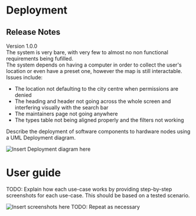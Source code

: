 # Deployment

## Release Notes
Version 1.0.0 <br>
The system is very bare, with very few to almost no non functional requirements being fufilled. <br>
The system depends on having a computer in order to collect the user's location or even have a preset one, however the map is still interactable. <br>
Issues include: <br>
- The location not defaulting to the city centre when permissions are denied <br>
- The heading and header not going across the whole screen and interfering visually with the search bar <br>
- The maintainers page not going anywhere <br>
- The types table not being aligned properly and the filters not working <br>

Describe the deployment of software components to hardware nodes using a UML Deployment diagram.

![Insert Deployment diagram here](images/deployment.png)

# User guide
TODO: Explain how each use-case works by providing step-by-step screenshots for each use-case. This should be based on a tested scenario.

![Insert screenshots here](images/screenshot.png)
TODO: Repeat as necessary
